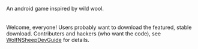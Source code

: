 An android game inspired by wild wool.<br>
<br>
<br>
Welcome, everyone! Users probably want to download the featured, stable download. Contributers and hackers (who want the code), see <a href='WolfNSheepDevGuide.md'>WolfNSheepDevGuide</a> for details.